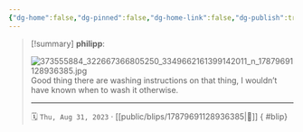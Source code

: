 ```yaml
---
{"dg-home":false,"dg-pinned":false,"dg-home-link":false,"dg-publish":true,"type":"blip","disabled rules":["yaml-title","yaml-title-alias","file-name-heading"],"title":"philipp on instagram @ 2023-08-31","created-date":"2023-08-31T04:50:00","updated-date":"2025-05-02T17:43:07","dg-path":"blips/17879691128936385.md","permalink":"/blips/17879691128936385/","dgPassFrontmatter":true}
---
```


> [!summary] **philipp**:
>
> ![373555884_322667366805250_3349662161399142011_n_17879691128936385.jpg](/img/user/attachments/373555884_322667366805250_3349662161399142011_n_17879691128936385.jpg)
> Good thing there are washing instructions on that thing, I wouldn’t have known when to wash it otherwise.
> - - -
>
> 🗓️ `Thu, Aug 31, 2023` · [[public/blips/17879691128936385\|🔗]]
{ #blip}

